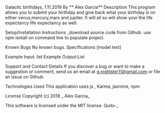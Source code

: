 Galactic birthdays, 1.11.2019
By ** Alex Garcia**
Description
This program allows you to submit your birthday and give back what your birthday is on either venus,mercury,mars and jupiter. It will all so will show your the life expectancy life expectancy as well.

Setup/Installation Instructions
_download source code from Github. use npm isntall on command line to populate project.

Known Bugs
No known bugs.
Specifications
[model test]

Example Input: list
Example Output:List


Support and Contact Details
If you discover a bug or want to make a suggestion or comment, send us an email at g.nightster11@gmail.com or file an issue on Github.

Technologies Used
This application uses js , Karma, jasmine, npm

License
Copyright (c) 2018 _ Alex Garcia_

This software is licensed under the MIT license. Quits-_
